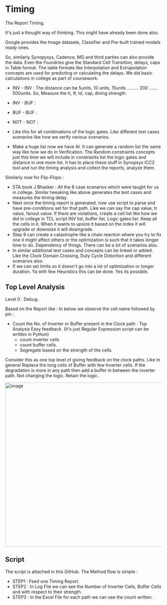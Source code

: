 # Timing
The Report Timing. 

It's just a thought way of thinking. This might have already been done also. 

Google provides the Image datasets, Classifier and Pre-built trained models ready ones. 

So, similarly Synopysys, Cadence, MG and third parties can also provide the data. Even the Foundries give the Standard Cell Transition, delays, caps in Table format. 
The table formats like Interpolation and  Extrapolation concepts are used for predicting or calculating the delays. We did basic calculations in college as part of coursework. 

- INV - INV   : The distance can be 5units, 10 units, 15units ......... 200 ....... 500units. So, Measure the tr, tf, td, cap, diving strength.
- INV - BUF  :
- BUF - BUF :
- NOT - NOT :

- Like this for all combinations of the logic gates. Like different test cases scenarios like how we verify various scenarios.  

- Make a huge list now we have AI. It can generate a random list the same way like how we do in Verification. The Random constraints concepts just this time we will include in constraints list the logic gates and distance in one more list. It has to place these stuff in Synopsys ICC2 tool and run the timing analysis and collect the reports, analyze them. 

Similarly now for Flip-Flops :

- STA book J Bhasker : All the 8 case scenarios which were taught for us in college. Similar tweaking like above generates the test cases and measures the timing delay.
- Next once the timing report is generated, now use script to parse and have pre-conditions set for that path. Like we can say the cap value, tr value, fanout value. If there are violations, create a cell list like how we did in college in TCL script INV list, buffer list, Logic gates list. Keep all the cells in it. When it wants to upsize it based on the index it will upgrade or downsize it will downgrade.
- Step 9 can create a catastrophe like a chain reaction where you try to fix one it might affect others or the optimization is such that it takes longer time to do. Dependency of things. There can be a lot of scenarios also.
- In similar additional test cases and concepts can be linked or added. Like the Clock Domain Crossing, Duty Cycle Distortion and different scenarios also.  
- If we can set limits so it doesn't go into a lot of optimization or longer duration. Ya with few Heuristics this can be done. Yes its possible.  


## Top Level Analysis

Level 0 : Debug.

Based on the Report like : In below we observe the cell name followed by pin :
 
- Count the No. of Inverter or Buffer present in the Clock path : Top Analysis Easy feedback. (It's just Regular Expression script can be written in Python)
  - count inverter cells
  - count buffer cells.
  - Segregate based on the strength of the cells. 

Consider this as one top level of giving feedback on the clock paths. Like In general Replace the long cells of Buffer with few Inverter cells.
If the degradation is more in any path then add a buffer in between the inverter path. Not changing the logic. Retain the logic. 

<img width="940" height="528" alt="image" src="https://github.com/user-attachments/assets/fd996f07-fab5-4969-8870-1b9dd4faa2c3" />

## Script 

The script is attached in this GitHub. The Method flow is simple :
- STEP1 : Feed one Timing Report.
- STEP2 : In Log File we can see the Number of Inverter Cells, Buffer Cells and with respect to their strength.
- STEP3 : In the Excel File for each path we can see the count written. 




